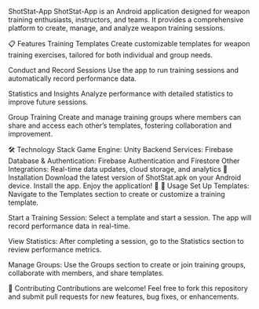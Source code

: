 ShotStat-App
ShotStat-App is an Android application designed for weapon training enthusiasts, instructors, and teams. It provides a comprehensive platform to create, manage, and analyze weapon training sessions.

📋 Features
Training Templates
Create customizable templates for weapon training exercises, tailored for both individual and group needs.

Conduct and Record Sessions
Use the app to run training sessions and automatically record performance data.

Statistics and Insights
Analyze performance with detailed statistics to improve future sessions.

Group Training
Create and manage training groups where members can share and access each other’s templates, fostering collaboration and improvement.

🛠 Technology Stack
Game Engine: Unity
Backend Services: Firebase
Database & Authentication: Firebase Authentication and Firestore
Other Integrations: Real-time data updates, cloud storage, and analytics
📲 Installation
Download the latest version of ShotStat.apk on your Android device.
Install the app.
Enjoy the application! 🎯
🚀 Usage
Set Up Templates:
Navigate to the Templates section to create or customize a training template.

Start a Training Session:
Select a template and start a session. The app will record performance data in real-time.

View Statistics:
After completing a session, go to the Statistics section to review performance metrics.

Manage Groups:
Use the Groups section to create or join training groups, collaborate with members, and share templates.

🤝 Contributing
Contributions are welcome!
Feel free to fork this repository and submit pull requests for new features, bug fixes, or enhancements.


